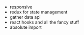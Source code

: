 - responsive
- redux for state management
- gather data api
- react hooks and all the fancy stuff
- absolute import